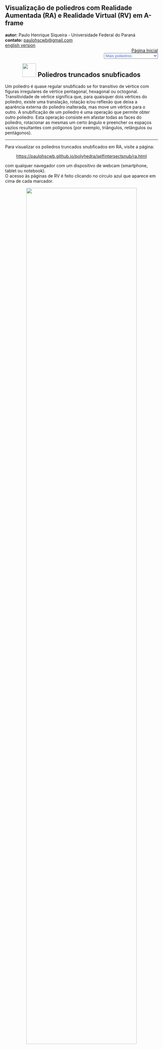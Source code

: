 <link rel="stylesheet" href="../../scripts/style.css">
<link rel="icon" type="image/png" href="../vr/salas/imagens/icone.png">
<h2>Visualização de poliedros com Realidade Aumentada (RA) e Realidade Virtual (RV) em A-frame</h2>
<b>autor:</b> Paulo Henrique Siqueira - Universidade Federal do Paraná
<br><b>contato:</b> <a href="#"> paulohscwb@gmail.com </a>
<br><a href="https://paulohscwb.github.io/polyhedra/selfintersectsnub/">english version</a>
<form style="margin: 0 auto; float:right; text-align:right; width:100%; margin-bottom:15px;">
	<a href="../../pt-br/">Página Inicial</a>
	<br><select id="url" onchange="urlHandler(this.value)" style="color:royalblue;">
		<option disabled selected>Mais poliedros:</option>
		<option value="../../archimedes/pt-br/">Arquimedes</option>
		<option value="../../catalan/pt-br/">Catalan</option>
		<option value="../../nonconvex/pt-br/">Não convexos</option>
		<option value="../../platonic/pt-br/">Platão</option>
		<option value="../../polyhedron/pt-br/">Prismas e antiprismas</option>
		<option value="../../quasiregular/pt-br/">Quase regulares</option>
		<option value="../../selfintersect/pt-br/">Auto-interseção</option>
		<option disabled value="../../selfintersectsnub/pt-br/">Auto-interseção snub</option>
		<option value="../../selfintersecttruncated/pt-br/">Auto-interseção truncados</option>
		<option value="../../johnson1/pt-br/">Johnson: 1-32</option>
		<option value="../../johnson2/pt-br/">Johnson: 33-62</option>
		<option value="../../johnson3/pt-br/">Johnson: 63-92</option>
		<option value="../../infinity/pt-br/">Estrelação ao infinito</option>
	</select>
</form>
<script>
function urlHandler(value) {                               
    window.location.assign(`${value}`);
}
</script>

<p id="p9"></p>
  <h2 align="center"><img src="../vr/salas/imagens/icone.png" style="margin-bottom:-10px" width="45"> Poliedros truncados snubficados</h2>
  Um poliedro é quase regular snubficado se for transitivo de vértice com figuras irregulares de vértice pentagonal, hexagonal ou octogonal. Transitividade de vértice significa que, para quaisquer dois vértices do poliedro, existe uma translação, rotação e/ou reflexão que deixa a aparência externa do poliedro inalterada, mas move um vértice para o outro. A snubificação de um poliedro é uma operação que permite obter outro poliedro. Esta operação consiste em afastar todas as faces do poliedro, rotacionar as mesmas um certo ângulo e preencher os espaços vazios resultantes com polígonos (por exemplo, triângulos, retângulos ou pentágonos).
  <hr>
  Para visualizar os poliedros truncados snubficados em RA, visite a página:
<p align="center"><a href="../ra.html" target="_blank">https://paulohscwb.github.io/polyhedra/selfintersectsnub/ra.html</a></p> 
com qualquer navegador com um dispositivo de webcam (smartphone, tablet ou notebook).
<br>O acesso às páginas de RV é feito clicando no círculo azul que aparece em cima de cada marcador.
<p align="center"><img style="border-radius:7px;" src="../ar/example8.jpg" width="85%"></p>
<p align="center"><img src="../ar/selfintersectsnub.gif" style="max-width: 92%; border-radius:5px;" loading="lazy"/></p>
 <hr>
<h4>1. Dodecadodecaedro snub</h4>
<a href="../vr/snub_dodecadodecahedron.htm" target="_blank" title="modelo 3D" class="fotoA"><img src="../ar/69A.png" class="foto"></a><img src="../ar/69.png" class="qr">
 <br><span class="titulo">U<sub>40</sub></span> O dodecadodecaedro snub é o poliedro uniforme também chamado de siddid, cujo poliedro dual é o hexecontaedro pentagonal medial. Três triângulos, 1 pentágono e um pentagrama se encontram em cada vértice.
<br><br><b>Faces:</b> 60 triângulos equiláteros, 12 pentágonos regulares e 12 pentagramas regulares | <b>Arestas:</b> 150 | <b>Vértices:</b> 60 | <b>Ângulos diédricos:</b> 129.79°, 151.49° e 157.78°. <a href="https://mathworld.wolfram.com/SnubDodecadodecahedron.html" target="_blank">Mais sobre...</a>
<hr>
<h4>2. Hexecontaedro pentagonal medial</h4>
<a href="../vr/medial_pentagonal_hexecontahedron.htm" target="_blank" title="modelo 3D" class="fotoA"><img src="../ar/68A.png" class="foto"></a><img src="../ar/68.png" class="qr">
 <br>O hexecontaedro pentagonal medial é o poliedro cujo dual é o uniforme dodecadodecaedro snub. Consiste em 60 pentágonos irregulares, cada um com duas arestas curtas, uma média e duas longas.
<br><br><b>Faces:</b> 60 pentágonos irregulares | <b>Arestas:</b> 150 | <b>Vértices:</b> 84 | <b>Ângulo diédrico:</b> 133.8°. <a href="https://en.wikipedia.org/wiki/Medial_pentagonal_hexecontahedron" target="_blank">Mais sobre...</a>
<hr>
<h4>3. Dodecadodecaedro snub invertido</h4>
<a href="../vr/inverted_snub_dodecadodecahedron.htm" target="_blank" title="modelo 3D" class="fotoA"><img src="../ar/67A.png" class="foto"></a><img src="../ar/67.png" class="qr">
 <br><span class="titulo">U<sub>60</sub></span> O dodecadodecaedro snub invertido é o poliedro uniforme também chamado de dodecadodecaedro vertisnub ou isdid, cujo poliedro dual é o hexecontaedro pentagonal invertido medial. Três triângulos, 1 pentágono e um pentagrama se encontram em cada vértice. Ele pode ser construído pela alternância do dodecadodecaedro quase truncado e, em seguida, definindo todos os comprimentos de arestas para ficarem com mesmo tamanho.
<br><br><b>Faces:</b> 60 triângulos equiláteros, 12 pentágonos regulares e 12 pentagramas regulares | <b>Arestas:</b> 150 | <b>Vértices:</b> 60 | <b>Ângulos diédricos:</b> 68.64°, 130.49° e 11.12°. <a href="https://mathworld.wolfram.com/InvertedSnubDodecadodecahedron.html" target="_blank">Mais sobre...</a>
<hr>
<h4>4. Hexecontaedro pentagonal medial</h4>
<a href="../vr/medial_inverted_pentagonal_hexecontahedron.htm" target="_blank" title="modelo 3D" class="fotoA"><img src="../ar/66A.png" class="foto"></a><img src="../ar/66.png" class="qr">
 <br>O hexecontaedro pentagonal invertido medial é o poliedro cujo dual é o uniforme dodecadodecaedro snub invertido. Consiste em 60 pentágonos irregulares, cada um com duas arestas curtas, uma média e duas longas. Parte de cada pentágono está dentro do sólido, portanto é invisível em modelos sólidos.
<br><br><b>Faces:</b> 60 pentágonos irregulares | <b>Arestas:</b> 150 | <b>Vértices:</b> 84 | <b>Ângulo diédrico:</b> 108.09°. <a href="https://polytope.miraheze.org/wiki/Medial_inverted_pentagonal_hexecontahedron" target="_blank">Mais sobre...</a>
<hr>
<h4>5. Grande icosidodecaedro snub</h4>
<a href="../vr/great_snub_icosidodecahedron.htm" target="_blank" title="modelo 3D" class="fotoA"><img src="../ar/65A.png" class="foto"></a><img src="../ar/65.png" class="qr">
 <br><span class="titulo">U<sub>57</sub></span> O grande icosidodecaedro snub é o poliedro uniforme também chamado de gosid, cujo poliedro dual é o grande hexecontaedro pentagonal. Quatro triângulos e um pentagrama se encontram em cada vértice. Este poliedro é o membro snubficado da família que inclui o grande icosaedro, o grande dodecaedro estrelado e o grande icosidodecaedro.
<br><br><b>Faces:</b> 80 triângulos equiláteros e 12 pentagramas regulares | <b>Arestas:</b> 150 | <b>Vértices:</b> 60 | <b>Ângulos diédricos:</b> 126.82° e 138.82°. <a href="https://mathworld.wolfram.com/GreatSnubIcosidodecahedron.html" target="_blank">Mais sobre...</a>
<hr>
<h4>6. Grande hexecontaedro pentagonal</h4>
<a href="../vr/great_pentagonal_hexecontahedron.htm" target="_blank" title="modelo 3D" class="fotoA"><img src="../ar/64A.png" class="foto"></a><img src="../ar/64.png" class="qr">
 <br>O grande hexecontaedro pentagonal é o poliedro cujo dual é o uniforme grande icosidodecaedro snub. Consiste em 60 pentágonos simétricos, cada um com duas arestas curtas e três longas. Parte de cada pentágono está dentro do sólido, portanto é invisível em modelos sólidos.
<br><br><b>Faces:</b> 60 pentágonos simétricos | <b>Arestas:</b> 150 | <b>Vértices:</b> 92 | <b>Ângulo diédrico:</b> 104.43°. <a href="https://polytope.miraheze.org/wiki/Great_pentagonal_hexecontahedron" target="_blank">Mais sobre...</a>
<hr>
<h4>7. Grande icosidodecaedro snub invertido</h4>
<a href="../vr/great_inverted_snub_icosidodecahedron.htm" target="_blank" title="modelo 3D" class="fotoA"><img src="../ar/63A.png" class="foto"></a><img src="../ar/63.png" class="qr">
 <br><span class="titulo">U<sub>69</sub></span> O grande icosidodecaedro snub invertido é o poliedro uniforme também chamado de gisid, cujo poliedro dual é o grande hexecontaedro pentagonal invertido. Quatro triângulos e um pentagrama se encontram em cada vértice. Ele pode ser construído pela alternância do grande icosidodecaedro quase truncado após definir todos os comprimentos de arestas para serem iguais.
<br><br><b>Faces:</b> 80 triângulos equiláteros e 12 pentagramas regulares | <b>Arestas:</b> 150 | <b>Vértices:</b> 60 | <b>Ângulos diédricos:</b> 21.61° e 89.79°. <a href="https://mathworld.wolfram.com/GreatInvertedSnubIcosidodecahedron.html" target="_blank">Mais sobre...</a>
<hr>
<h4>8. Grande hexecontaedro pentagonal invertido</h4>
<a href="../vr/great_inverted_pentagonal_hexecontahedron.htm" target="_blank" title="modelo 3D" class="fotoA"><img src="../ar/62A.png" class="foto"></a><img src="../ar/62.png" class="qr">
 <br>O grande hexecontaedro pentagonal invertido é o poliedro cujo dual é o uniforme grande icosidodecaedro snub invertido. Consiste em 60 pentágonos simétricos côncavos, cada um com duas arestas curtas e três longas. Parte de cada pentágono está dentro do sólido, portanto é invisível em modelos sólidos.
<br><br><b>Faces:</b> 60 pentágonos simétricos | <b>Arestas:</b> 150 | <b>Vértices:</b> 92 | <b>Ângulo diédrico:</b> 78.36°. <a href="https://polytope.miraheze.org/wiki/Great_inverted_pentagonal_hexecontahedron" target="_blank">Mais sobre...</a>
<hr>
<h4>9. Grande icosidodecaedro retrosnub</h4>
<a href="../vr/great_retrosnub_icosidodecahedron.htm" target="_blank" title="modelo 3D" class="fotoA"><img src="../ar/61A.png" class="foto"></a><img src="../ar/61.png" class="qr">
 <br><span class="titulo">U<sub>74</sub></span> O grande icosidodecaedro retrosnub é o poliedro uniforme também chamado de grande icosidodecaedro retrosnub invertido, cujo poliedro dual é o grande hexecontaedro pentagrâmico. Quatro triângulos e um pentagrama se encontram em cada vértice.
<br><br><b>Faces:</b> 80 triângulos equiláteros e 12 pentagramas regulares | <b>Arestas:</b> 150 | <b>Vértices:</b> 60 | <b>Ângulos diédricos:</b> 21.72° e 67.31°. <a href="https://mathworld.wolfram.com/GreatRetrosnubIcosidodecahedron.html" target="_blank">Mais sobre...</a>
<hr>
<h4>10. Grande hexecontaedro pentagrâmico</h4>
<a href="../vr/great_pentagrammic_hexecontahedron.htm" target="_blank" title="modelo 3D" class="fotoA"><img src="../ar/60A.png" class="foto"></a><img src="../ar/60.png" class="qr">
 <br>O grande hexecontaedro pentagrâmico, também chamado de grande ditriacontaedro dentóide, é o poliedro cujo dual é o uniforme grande retrosnub icosidodecaedro. Consiste em 60 pentágonos simétricos e parte de cada pentágono está dentro do sólido, portanto, é invisível em modelos sólidos.
<br><br><b>Faces:</b> 60 pentágonos simétricos | <b>Arestas:</b> 150 | <b>Vértices:</b> 92 | <b>Ângulo diédrico:</b> 60.9°. <a href="https://polytope.miraheze.org/wiki/Great_pentagrammic_hexecontahedron" target="_blank">Mais sobre...</a>
<p class="topop"><a href="#p9" class="topo">voltar ao topo</a></p>
<hr>
<h4>11. Icosidodecadodecaedro snub</h4>
<a href="../vr/snub_icosidodecadodecahedron.htm" target="_blank" title="modelo 3D" class="fotoA"><img src="../ar/59A.png" class="foto"></a><img src="../ar/59.png" class="qr">
 <br><span class="titulo">U<sub>46</sub></span> O icosidodecadodecaedro snub é o poliedro uniforme também denominado de sided, cujo poliedro dual é o hexecontaedro hexagonal medial. Quatro triângulos, um pentágono e um pentagrama reunidos em cada vértice. Ele pode ser construído pela alternância do icosidodecatruncado icosidodecaedro e, em seguida, definindo todos os comprimentos de arestas para serem iguais.
<br><br><b>Faces:</b> 80 triângulos equiláteros, 12 pentágonos regulares e 12 pentagramas regulares | <b>Arestas:</b> 180 | <b>Vértices:</b> 60 | <b>Ângulos diédricos:</b> 7.35°, 120.43° e 146.78°. <a href="https://mathworld.wolfram.com/SnubIcosidodecadodecahedron.html" target="_blank">Mais sobre...</a>
<hr>
<h4>12. Hexecontaedro hexagonal medial</h4>
<a href="../vr/medial_hexagonal_hexecontahedron.htm" target="_blank" title="modelo 3D" class="fotoA"><img src="../ar/58A.png" class="foto"></a><img src="../ar/58.png" class="qr">
 <br>O hexecontaedro hexagonal medial é o poliedro cujo dual é o uniforme icosidodecadodecaedro snub. É composto por 60 hexágonos não convexos assimétricos e cada hexágono tem duas arestas longas, duas de comprimento médio e duas curtas. Parte de cada hexágono está dentro do sólido, portanto, é invisível em modelos sólidos.
<br><br><b>Faces:</b> 60 hexágonos assimétricos | <b>Arestas:</b> 180 | <b>Vértices:</b> 104 | <b>Ângulo diédrico:</b> 127.32°. <a href="https://polytope.miraheze.org/wiki/Medial_hexagonal_hexecontahedron" target="_blank">Mais sobre...</a>
<hr>
<h4>13. Grande dodecicosidodecaedro snub</h4>
<a href="../vr/great_snub_dodecicosidodecahedron.htm" target="_blank" title="modelo 3D" class="fotoA"><img src="../ar/57A.png" class="foto"></a><img src="../ar/57.png" class="qr">
 <br><span class="titulo">U<sub>64</sub></span> O grande dodecicosidodecaedro snub é o poliedro uniforme também chamado de gisdid, cujo poliedro dual é o grande hexecontaedro hexagonal. Quatro triângulos e dois pentagramas se encontram em cada vértice. As arestas desse poliedro são um subconjunto das do grande dirrombicosidodecaedro e compartilham os mesmos vértices.
<br><br><b>Faces:</b> 80 triângulos equiláteros e 24 pentagramas regulares | <b>Arestas:</b> 180 | <b>Vértices:</b> 60 | <b>Ângulos diédricos:</b> 16.3°, 109.47° e 125.77°. <a href="https://mathworld.wolfram.com/GreatSnubDodecicosidodecahedron.html" target="_blank">Mais sobre...</a>
<hr>
<h4>14. Grande hexecontaedro hexagonal</h4>
<a href="../vr/great_hexagonal_hexecontahedron.htm" target="_blank" title="modelo 3D" class="fotoA"><img src="../ar/56A.png" class="foto"></a><img src="../ar/56.png" class="qr">
 <br>O grande hexecontaedro hexagonal é o poliedro cujo dual é o uniforme grande dodecicosidodecaedro snub. Consiste em 60 hexágonos não convexos assimétricos e cada hexágono tem duas arestas curtas, duas médias e duas longas. Parte de cada hexágono está dentro do sólido, portanto, é invisível em modelos sólidos.
<br><br><b>Faces:</b> 60 hexágonos assimétricos | <b>Arestas:</b> 180 | <b>Vértices:</b> 104 | <b>Ângulo diédrico:</b> 90°. <a href="https://polytope.miraheze.org/wiki/Great_hexagonal_hexecontahedron" target="_blank">Mais sobre...</a>
<hr>
<h4>15. Pequeno icosicosidodecaedro snub</h4>
<a href="../vr/small_snub_icosicosidodecahedron.htm" target="_blank" title="modelo 3D" class="fotoA"><img src="../ar/55A.png" class="foto"></a><img src="../ar/55.png" class="qr">
 <br><span class="titulo">U<sub>32</sub></span> O pequeno icosicosidodecaedro snub é o poliedro uniforme também chamado de seside, cujo poliedro dual é o pequeno hexecontaedro hexagonal. Cinco triângulos e um pentagrama se encontram em cada vértice. É composto por 60 triângulos snubficados, mais 40 triângulos que criam 20 hexagramas devido a pares caindo no mesmo plano e 12 pentagramas.
<br><br><b>Faces:</b> 100 triângulos equiláteros e 12 pentagramas regulares | <b>Arestas:</b> 180 | <b>Vértices:</b> 60 | <b>Ângulos diédricos:</b> 155.67° e 161.02°. <a href="https://mathworld.wolfram.com/SmallSnubIcosicosidodecahedron.html" target="_blank">Mais sobre...</a>
<hr>
<h4>16. Pequeno hexecontaedro hexagonal</h4>
<a href="../vr/small_hexagonal_hexecontahedron.htm" target="_blank" title="modelo 3D" class="fotoA"><img src="../ar/54A.png" class="foto"></a><img src="../ar/54.png" class="qr">
 <br>O pequeno hexecontaedro hexagonal é o poliedro cujo dual é o uniforme pequeno icosicosidodecaedro snub. Consiste em 60 hexágonos simétricos e parte de cada hexágono está dentro do sólido, portanto, é invisível em modelos sólidos.
<br><br><b>Faces:</b> 60 hexágonos simétricos | <b>Arestas:</b> 180 | <b>Vértices:</b> 112 | <b>Ângulo diédrico:</b> 139.89°. <a href="https://polytope.miraheze.org/wiki/Small_hexagonal_hexecontahedron" target="_blank">Mais sobre...</a>
<hr>
<h4>17. Pequeno icosicosidodecaedro retrosnub</h4>
<a href="../vr/small_retrosnub_icosicosidodecahedron.htm" target="_blank" title="modelo 3D" class="fotoA"><img src="../ar/53A.png" class="foto"></a><img src="../ar/53.png" class="qr">
 <br><span class="titulo">U<sub>72</sub></span> O pequeno icosicosidodecaedro retrosnub é o poliedro uniforme também chamado de disicosidodecaedro retrosnub, cujo poliedro dual é o pequeno hexecontaedro hexagrâmico. As 40 faces triangulares não snubficadas formam 20 pares coplanares, formando hexágonos estelares que não são regulares. Ao contrário da maioria dos poliedros snub, ele possui simetrias de reflexão.
<br><br><b>Faces:</b> 100 triângulos equiláteros e 12 pentagramas regulares | <b>Arestas:</b> 180 | <b>Vértices:</b> 60 | <b>Ângulos diédricos:</b> 24.33° e 44.46°. <a href="https://mathworld.wolfram.com/SmallRetrosnubIcosicosidodecahedron.html" target="_blank">Mais sobre...</a>
<hr>
<h4>18. Pequeno hexecontaedro hexagrâmico</h4>
<a href="../vr/small_hexagrammic_hexecontahedron.htm" target="_blank" title="modelo 3D" class="fotoA"><img src="../ar/52A.png" class="foto"></a><img src="../ar/52.png" class="qr">
 <br>O pequeno hexecontaedro hexagrâmico é o poliedro cujo dual é o uniforme pequeno icosicosidodecaedro retrosnub. Consiste em 60 hexagramas unicursais simétricos espelhados e parte de cada hexágono está dentro do sólido, portanto, é invisível em modelos sólidos.
<br><br><b>Faces:</b> 60 hexagramas simétricos | <b>Arestas:</b> 180 | <b>Vértices:</b> 112 | <b>Ângulo diédrico:</b> 61.13°. <a href="https://polytope.miraheze.org/wiki/Small_hexagrammic_hexecontahedron" target="_blank">Mais sobre...</a>
<hr>
<h4>19. Grande dirrombicosidodecaedro</h4>
<a href="../vr/great_dirhombicosidodecahedron.htm" target="_blank" title="modelo 3D" class="fotoA"><img src="../ar/51A.png" class="foto"></a><img src="../ar/51.png" class="qr">
 <br><span class="titulo">U<sub>75</sub></span> O grande dirrombicosidodecaedro é o poliedro uniforme também chamado de gidrid, cujo poliedro dual é o grande dirrombicosidodecacron. É o único poliedro uniforme com mais de seis polígonos envolvendo cada vértice do poliedro: quatro quadrados alternados com dois triângulos e dois pentagramas. O grande dirrombicosidodecaedro é o poliedro uniforme mais complexo e tem faces passando pelo centro. Portanto, alguns dos vértices do grande dirrombicosidodecacron estão em pontos ideais infinitamente distantes da origem.
<br><br><b>Faces:</b> 40 triângulos equiláteros, 60 quadrados e 24 pentagramas regulares | <b>Arestas:</b> 240 | <b>Vértices:</b> 60 | <b>Ângulos diédricos:</b> 54.74° e 71.04°. <a href="https://mathworld.wolfram.com/GreatDirhombicosidodecahedron.html" target="_blank">Mais sobre...</a>
  <hr>
<h4>20. Grande disnub dirhombidodecahedron</h4>
<a href="../vr/great_disnub_dirhombidodecahedron.htm" target="_blank" title="modelo 3D" class="fotoA"><img src="../ar/50A.png" class="foto"></a><img src="../ar/50.png" class="qr">
 <br>O grande disnub dirhombidodecaedro, também chamado gididrid ou figura de Skilling, é um poliedro estrelado uniforme degenerado. Devido à sua realização geométrica com algumas arestas duplas onde 4 faces se encontram, é considerado um poliedro uniforme degenerado, mas não estritamente um poliedro uniforme. Seis triângulos, quatro quadrados e dois pentagramas se encontram em cada vértice. Pode ser construído como uma mistura do grande dirrombicosidodecaedro uniforme e do disnub icosaedro, o composto uniforme de 20 octaedros com o qual compartilha seu esqueleto de arestas.
<br><br><b>Faces:</b> 120 triângulos equiláteros, 60 quadrados e 24 pentagramas regulares | <b>Arestas:</b> 360 | <b>Vértices:</b> 60 | <b>Ângulos diédricos:</b> 109.47°, 54.73° e 71.04°. <a href="https://polytope.miraheze.org/wiki/Great_disnub_dirhombidodecahedron" target="_blank">Mais sobre...</a>
<p class="topop"><a href="#p9" class="topo">voltar ao topo</a></p>

 
<br><a rel="license" href="http://creativecommons.org/licenses/by-nc-nd/4.0/"><img alt="Licença Creative Commons" style="border-width:0" src="https://i.creativecommons.org/l/by-nc-nd/4.0/88x31.png" loading="lazy"/></a><br /><span xmlns:dct="http://purl.org/dc/terms/" property="dct:title">Self-intersecting snub polyhedra - Visualization of polyhedra with Augmented Reality and Virtual Reality</span> de <a xmlns:cc="http://creativecommons.org/ns#" href="https://paulohscwb.github.io/polyhedra/selfintersectsnub/" property="cc:attributionName" rel="cc:attributionURL">Paulo Henrique Siqueira</a> está licenciado com uma Licença <a rel="license" href="http://creativecommons.org/licenses/by-nc-nd/4.0/">Creative Commons Atribuição-NãoComercial-SemDerivações 4.0 Internacional</a>.

<h4>Como citar este trabalho:</h4> 
<p>Siqueira, P.H., "Self-intersecting snub polyhedra - Visualization of polyhedra with Augmented Reality and Virtual Reality". Disponível em: <https://paulohscwb.github.io/polyhedra/selfintersectsnub/>, Março de 2023.</p>
<br><a href="https://doi.org/10.5281/zenodo.8271425"><img src="https://zenodo.org/badge/DOI/10.5281/zenodo.8271425.svg" alt="DOI"></a>
<br><b>Referências:</b>
<br>Weisstein, Eric W. "Archimedean Solid" From MathWorld-A Wolfram Web Resource. <a href="http://mathworld.wolfram.com/ArchimedeanSolid.html" target="_blank">http://mathworld.wolfram.com/ArchimedeanSolid.html</a>
<br>Weisstein, Eric W. "Platonic Solid" From MathWorld-A Wolfram Web Resource. <a href="http://mathworld.wolfram.com/PlatonicSolid.html" target="_blank">http://mathworld.wolfram.com/PlatonicSolid.html</a>
<br>Weisstein, Eric W. "Archimedean Dual" From MathWorld-A Wolfram Web Resource. <a href="https://mathworld.wolfram.com/ArchimedeanDual.html" target="_blank">https://mathworld.wolfram.com/ArchimedeanDual.html</a>
<br>Weisstein, Eric W. "Uniform Polyhedron." From MathWorld--A Wolfram Web Resource. <a href="https://mathworld.wolfram.com/UniformPolyhedron.html" target="_blank">https://mathworld.wolfram.com/UniformPolyhedron.html</a>
<br>Wikipedia <a href="https://en.wikipedia.org/wiki/Archimedean_solid" target="_blank">https://en.wikipedia.org/wiki/Archimedean_solid</a>
<br>Wikipedia <a href="https://en.wikipedia.org/wiki/en.wikipedia.org/wiki/Platonic_solid" target="_blank">https://en.wikipedia.org/wiki/Platonic_solid</a>
<br>McCooey, David I. "Visual Polyhedra". <a href="http://dmccooey.com/polyhedra/" target="_blank">http://dmccooey.com/polyhedra/</a>
